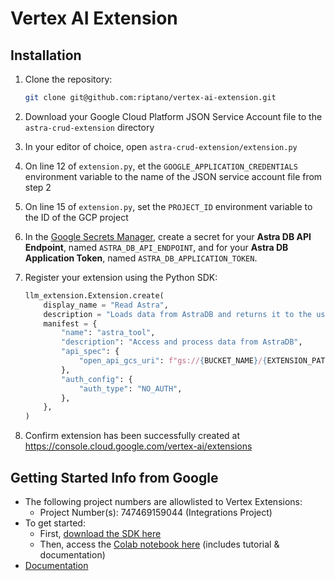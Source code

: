 # Vertex AI Extension

## Installation

1. Clone the repository:

    ```bash
    git clone git@github.com:riptano/vertex-ai-extension.git
    ```

2. Download your Google Cloud Platform JSON Service Account file to the `astra-crud-extension` directory
3. In your editor of choice, open `astra-crud-extension/extension.py`
4. On line 12 of `extension.py`, et the `GOOGLE_APPLICATION_CREDENTIALS` environment variable to the name of the JSON service account file from step 2
5. On line 15 of `extension.py`, set the `PROJECT_ID` environment variable to the ID of the GCP project
6. In the [Google Secrets Manager](https://console.cloud.google.com/security/secret-manager), create a secret for your **Astra DB API Endpoint**, named `ASTRA_DB_API_ENDPOINT`, and for your **Astra DB Application Token**, named `ASTRA_DB_APPLICATION_TOKEN`.
7. Register your extension using the Python SDK:

    ```python
    llm_extension.Extension.create(
        display_name = "Read Astra",
        description = "Loads data from AstraDB and returns it to the user",
        manifest = {
            "name": "astra_tool",
            "description": "Access and process data from AstraDB",
            "api_spec": {
                "open_api_gcs_uri": f"gs://{BUCKET_NAME}/{EXTENSION_PATH}/extension.yaml"
            },
            "auth_config": {
                "auth_type": "NO_AUTH",
            },
        },
    )
    ```

7. Confirm extension has been successfully created at <https://console.cloud.google.com/vertex-ai/extensions>

## Getting Started Info from Google

- The following project numbers are allowlisted to Vertex Extensions:
  - Project Number(s): 747469159044 (Integrations Project)
- To get started:
  - First, [download the SDK here](https://console.cloud.google.com/storage/browser/vertex_ai_extensions_sdk_private_releases;tab=objects?forceOnBucketsSortingFiltering=true&project=vertex-sdk-dev&prefix=&forceOnObjectsSortingFiltering=false)
  - Then, access the [Colab notebook here](https://drive.google.com/drive/folders/17GbwWPaOq3GR1GTg_yxQRao6R_gpGplY) (includes tutorial & documentation)
- [Documentation](https://cloud.google.com/vertex-ai/docs/generative-ai/extensions/private/overview)
